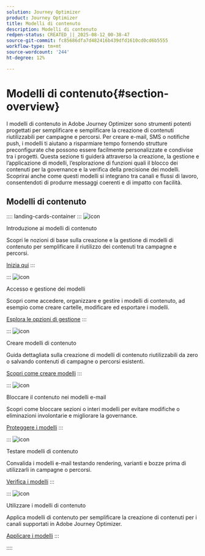 ```yaml
---
solution: Journey Optimizer
product: Journey Optimizer
title: Modelli di contenuto
description: Modelli di contenuto
redpen-status: CREATED_||_2025-08-12_00-38-47
source-git-commit: fc85686dfa7d482416b439dfd1610cd0cd6b5555
workflow-type: tm+mt
source-wordcount: '244'
ht-degree: 12%

---
```



# Modelli di contenuto{#section-overview}

I modelli di contenuto in Adobe Journey Optimizer sono strumenti potenti progettati per semplificare e semplificare la creazione di contenuti riutilizzabili per campagne e percorsi. Per creare e-mail, SMS o notifiche push, i modelli ti aiutano a risparmiare tempo fornendo strutture preconfigurate che possono essere facilmente personalizzate e condivise tra i progetti. Questa sezione ti guiderà attraverso la creazione, la gestione e l’applicazione di modelli, l’esplorazione di funzioni quali il blocco dei contenuti per la governance e la verifica della precisione dei modelli. Scoprirai anche come questi modelli si integrano tra canali e flussi di lavoro, consentendoti di produrre messaggi coerenti e di impatto con facilità.

## Modelli di contenuto

:::: landing-cards-container
:::
![icon](https://cdn.experienceleague.adobe.com/icons/circle-play.svg)

Introduzione ai modelli di contenuto

Scopri le nozioni di base sulla creazione e la gestione di modelli di contenuto per semplificare il riutilizzo dei contenuti tra campagne e percorsi.

[Inizia qui](../using/content-management/content-templates.md)
:::

:::
![icon](https://cdn.experienceleague.adobe.com/icons/list-check.svg)

Accesso e gestione dei modelli

Scopri come accedere, organizzare e gestire i modelli di contenuto, ad esempio come creare cartelle, modificare ed esportare i modelli.

[Esplora le opzioni di gestione](../using/content-management/access-content-templates.md)
:::

:::
![icon](https://cdn.experienceleague.adobe.com/icons/puzzle-piece.svg)

Creare modelli di contenuto

Guida dettagliata sulla creazione di modelli di contenuto riutilizzabili da zero o salvando contenuti di campagne o percorsi esistenti.

[Scopri come creare modelli](../using/content-management/create-content-templates.md)
:::

:::
![icon](https://cdn.experienceleague.adobe.com/icons/shield-halved.svg)

Bloccare il contenuto nei modelli e-mail

Scopri come bloccare sezioni o interi modelli per evitare modifiche o eliminazioni involontarie e migliorare la governance.

[Proteggere i modelli](../using/content-management/content-locking.md)
:::

:::
![icon](https://cdn.experienceleague.adobe.com/icons/gear.svg)

Testare modelli di contenuto

Convalida i modelli e-mail testando rendering, varianti e bozze prima di utilizzarli in campagne o percorsi.

[Verifica i modelli](../using/content-management/test-content-templates.md)
:::

:::
![icon](https://cdn.experienceleague.adobe.com/icons/bullseye.svg)

Utilizzare i modelli di contenuto

Applica modelli di contenuto per semplificare la creazione di contenuti per i canali supportati in Adobe Journey Optimizer.

[Applicare i modelli](../using/content-management/use-content-templates.md)
:::

::::
